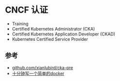# CNCF 认证

* Training
* Certified Kubernetes Administrator (CKA)
* Certified Kubernetes Application Developer (CKAD)
* Kubernetes Certified Service Provider

## 参考

* [github.com/xianlubird/cka-pre](https://github.com/xianlubird/cka-pre)
* [十分钟写一个简单的docker](http://blog.51cto.com/nxlhero/1662139)
